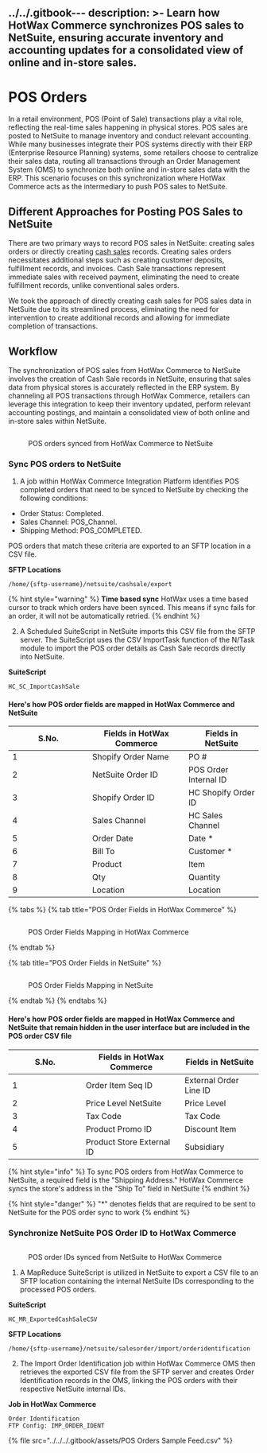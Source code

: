 ../../.gitbook---
description: >-
  Learn how HotWax Commerce synchronizes POS sales to NetSuite, ensuring
  accurate inventory and accounting updates for a consolidated view of online
  and in-store sales.
---

# POS Orders

In a retail environment, POS (Point of Sale) transactions play a vital role, reflecting the real-time sales happening in physical stores. POS sales are posted to NetSuite to manage inventory and conduct relevant accounting. While many businesses integrate their POS systems directly with their ERP (Enterprise Resource Planning) systems, some retailers choose to centralize their sales data, routing all transactions through an Order Management System (OMS) to synchronize both online and in-store sales data with the ERP. This scenario focuses on this synchronization where HotWax Commerce acts as the intermediary to push POS sales to NetSuite.

## Different Approaches for Posting POS Sales to NetSuite

There are two primary ways to record POS sales in NetSuite: creating sales orders or directly creating [cash sales](https://docs.oracle.com/en/cloud/saas/netsuite/ns-online-help/section\_N407231.html#Cash-Sale-Import) records. Creating sales orders necessitates additional steps such as creating customer deposits, fulfillment records, and invoices. Cash Sale transactions represent immediate sales with received payment, eliminating the need to create fulfillment records, unlike conventional sales orders.

We took the approach of directly creating cash sales for POS sales data in NetSuite due to its streamlined process, eliminating the need for intervention to create additional records and allowing for immediate completion of transactions.

## Workflow

The synchronization of POS sales from HotWax Commerce to NetSuite involves the creation of Cash Sale records in NetSuite, ensuring that sales data from physical stores is accurately reflected in the ERP system. By channeling all POS transactions through HotWax Commerce, retailers can leverage this integration to keep their inventory updated, perform relevant accounting postings, and maintain a consolidated view of both online and in-store sales within NetSuite.

<figure><img src="../../../.gitbook/assets/23.png" alt=""><figcaption><p>POS orders synced from HotWax Commerce to NetSuite</p></figcaption></figure>

### Sync POS orders to NetSuite

1. A job within HotWax Commerce Integration Platform identifies POS completed orders that need to be synced to NetSuite by checking the following conditions:

* Order Status: Completed.
* Sales Channel: POS\_Channel.
* Shipping Method: POS\_COMPLETED.

POS orders that match these criteria are exported to an SFTP location in a CSV file.

**SFTP Locations**

```
/home/{sftp-username}/netsuite/cashsale/export
```

{% hint style="warning" %}
**Time based sync** HotWax uses a time based cursor to track which orders have been synced. This means if sync fails for an order, it will not be automatically retried.
{% endhint %}

2. A Scheduled SuiteScript in NetSuite imports this CSV file from the SFTP server. The SuiteScript uses the CSV ImportTask function of the N/Task module to import the POS order details as Cash Sale records directly into NetSuite.

**SuiteScript**

```
HC_SC_ImportCashSale
```

#### Here's how POS order fields are mapped in HotWax Commerce and NetSuite

<table><thead><tr><th width="144.97101449275362">S.No.</th><th>Fields in HotWax Commerce</th><th>Fields in NetSuite</th></tr></thead><tbody><tr><td>1</td><td>Shopify Order Name</td><td>PO #</td></tr><tr><td>2</td><td>NetSuite Order ID</td><td>POS Order Internal ID</td></tr><tr><td>3</td><td>Shopify Order ID</td><td>HC Shopify Order ID</td></tr><tr><td>4</td><td>Sales Channel</td><td>HC Sales Channel</td></tr><tr><td>5</td><td>Order Date</td><td>Date *</td></tr><tr><td>6</td><td>Bill To</td><td>Customer *</td></tr><tr><td>7</td><td>Product</td><td>Item</td></tr><tr><td>8</td><td>Qty</td><td>Quantity</td></tr><tr><td>9</td><td>Location</td><td>Location</td></tr></tbody></table>

{% tabs %}
{% tab title="POS Order Fields in HotWax Commerce" %}
<figure><img src="../../../.gitbook/assets/24.png" alt=""><figcaption><p>POS Order Fields Mapping in HotWax Commerce</p></figcaption></figure>
{% endtab %}

{% tab title="POS Order Fields in NetSuite" %}
<figure><img src="../../../.gitbook/assets/25.png" alt=""><figcaption><p>POS Order Fields Mapping in NetSuite</p></figcaption></figure>
{% endtab %}
{% endtabs %}

#### Here's how POS order fields are mapped in HotWax Commerce and NetSuite that remain hidden in the user interface but are included in the POS order CSV file

<table><thead><tr><th width="132.08771929824562">S.No.</th><th>Fields in HotWax Commerce</th><th>Fields in NetSuite</th></tr></thead><tbody><tr><td>1</td><td>Order Item Seq ID</td><td>External Order Line ID</td></tr><tr><td>2</td><td>Price Level NetSuite</td><td>Price Level</td></tr><tr><td>3</td><td>Tax Code</td><td>Tax Code</td></tr><tr><td>4</td><td>Product Promo ID</td><td>Discount Item</td></tr><tr><td>5</td><td>Product Store External ID</td><td>Subsidiary</td></tr></tbody></table>

{% hint style="info" %}
To sync POS orders from HotWax Commerce to NetSuite, a required field is the "Shipping Address." HotWax Commerce syncs the store's address in the "Ship To" field in NetSuite
{% endhint %}

{% hint style="danger" %}
"\*" denotes fields that are required to be sent to NetSuite for the POS order sync to work
{% endhint %}

### Synchronize NetSuite POS Order ID to HotWax Commerce

<figure><img src="../../../.gitbook/assets/26.png" alt=""><figcaption><p>POS order IDs synced from NetSuite to HotWax Commerce</p></figcaption></figure>

1. A MapReduce SuiteScript is utilized in NetSuite to export a CSV file to an SFTP location containing the internal NetSuite IDs corresponding to the processed POS orders.

**SuiteScript**

```
HC_MR_ExportedCashSaleCSV
```

**SFTP Locations**

```
/home/{sftp-username}/netsuite/salesorder/import/orderidentification
```

2. The Import Order Identification job within HotWax Commerce OMS then retrieves the exported CSV file from the SFTP server and creates Order Identification records in the OMS, linking the POS orders with their respective NetSuite internal IDs.

**Job in HotWax Commerce**

```
Order Identification
FTP Config: IMP_ORDER_IDENT
```
{% file src="../../../.gitbook/assets/POS Orders Sample Feed.csv" %}
